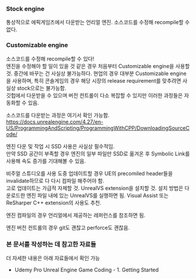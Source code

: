 <h3>Stock engine</h3>

통상적으로 에픽게임즈에서 다운받는 언리얼 엔진. 
소스코드를 수정해 recompile할 수 없다.

<h3>Customizable engine</h3>

소스코드를 수정해 recompile할 수 있다!  
엔진을 수정해야 할 일이 있을 것 같은 경우 처음부터 Customizable engine을 사용할 것. 중간에 바꾸는 건 사실상 불가능하다. 
현업의 경우 대부분 Customizable engine을 사용하며, 특히 콘솔게임의 경우 해당 시장의 release requirement를 맞추려면 
사실상 stock으로는 불가능함.  
깃헙에서 다운받을 수 있으며 버전 컨트롤이 다소 복잡할 수 있지만 이러한 과정들은 자동화할 수 있음.  

소스코드를 다운받는 과정은 여기서 확인 가능함.  
https://docs.unrealengine.com/4.27/en-US/ProgrammingAndScripting/ProgrammingWithCPP/DownloadingSourceCode/

엔진 다운 및 작업 시 SSD 사용은 사실상 필수적임.  
만약 SSD 공간이 부족할 경우 엔진의 일부 파일만 SSD로 옮겨온 후 Symbolic Link를 사용해 속도 증가를 기대해볼 수 있음.  

비주얼 스튜디오를 사용 도중 업데이트할 경우 UE의 precomiled header들을 invalidate하므로 다 다시 컴파일 해주어야 함.  
고로 업데이트는 가급적 자제할 것. 
UnrealVS extension을 설치할 것. 설치 방법은 다운로드한 엔진 파일 내에 있는 UnrealVS를 실행하면 됨.
Visual Assist 또는 ReSharper C++ extension의 사용도 추천.  

엔진 컴파일의 경우 언리얼에서 제공하는 레퍼런스를 참조하면 됨.  

엔진 버전 컨트롤의 경우 git도 괜찮고 perforce도 괜찮음.  



<h3>본 문서를 작성하는 데 참고한 자료들</h3>  

더 자세한 내용은 아래 자료들에서 확인 가능
* Udemy Pro Unreal Engine Game Coding - 1. Getting Started

